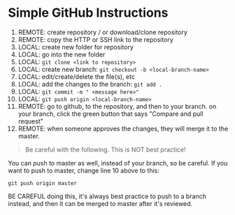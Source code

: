# Simple GitHub Instructions

1. 	REMOTE:	create repository / or download/clone repository
2. 	REMOTE:	copy the HTTP or SSH link to the repository
3. 	LOCAL:  	create new folder for repository
4. 	LOCAL:  	go into the new folder
5. 	LOCAL:  	`git clone <link to repository>`
6. 	LOCAL:  	create new branch:  `git checkout -b <local-branch-name>`
7. 	LOCAL:  	edit/create/delete the file(s), etc
8. 	LOCAL:  	add the changes to the branch:  `git add .`
9. 	LOCAL: 	`git commit -m " <message here>"`
10. LOCAL:  `git push origin <local-branch-name>`
11. REMOTE: go to github, to the repository, and then to  your branch.
			on your branch, click the green button that says
			"Compare and pull request"
12. REMOTE:	when someone approves the changes, they will merge it to the master.


> Be careful with the following. This is NOT best practice!

You can push to master as well, instead of your branch, so be careful. If you want to push to master, change line 10 above to this:

`git push origin master`

BE CAREFUL doing this, it's always best practice to push to a branch instead, and then it can be merged to master after it's reviewed.